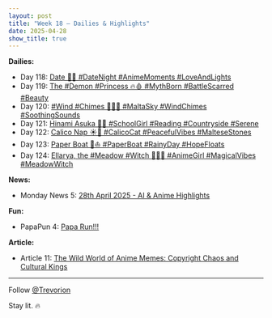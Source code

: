 ```yaml
---
layout: post
title: "Week 18 – Dailies & Highlights"
date: 2025-04-28
show_title: true
---
```


**Dailies:**
- Day 118: [Date 💖🌃 #DateNight #AnimeMoments #LoveAndLights](https://x.com/Trevorion/status/1916916045530775581)
- Day 119: [The #Demon #Princess 🔥🩸 #MythBorn #BattleScarred #Beauty](https://x.com/Trevorion/status/1917292982551580768)
- Day 120: [#Wind #Chimes 🎐🇲🇹 #MaltaSky #WindChimes #SoothingSounds](https://x.com/Trevorion/status/1917659614176268783)
- Day 121: [Hinami Asuka 🌳📖 #SchoolGirl #Reading #Countryside #Serene](https://x.com/Trevorion/status/1917924822778028297)
- Day 122: [Calico Nap ☀️🐾 #CalicoCat  #PeacefulVibes #MalteseStones](https://x.com/Trevorion/status/1918391047996006481)
- Day 123: [Paper Boat 📰⛵️ #PaperBoat #RainyDay #HopeFloats](https://x.com/Trevorion/status/1918745188995915848)
- Day 124: [Ellarya, the #Meadow #Witch 🌄🧙‍♀️ #AnimeGirl #MagicalVibes #MeadowWitch](https://x.com/Trevorion/status/1919136739584545258)

**News:**  
- Monday News 5: [28th April 2025 - AI & Anime Highlights](https://x.com/Trevorion/status/1916816823917449577)

**Fun:**  
- PapaPun 4: [Papa Run!!!](https://x.com/Trevorion/status/1916849209413701672/photo/4)

**Article:**  
- Article 11: [The Wild World of Anime Memes: Copyright Chaos and Cultural Kings](https://x.com/Trevorion/status/1917490567086498310)

---
Follow [@Trevorion](https://x.com/Trevorion)

Stay lit. 🔥
